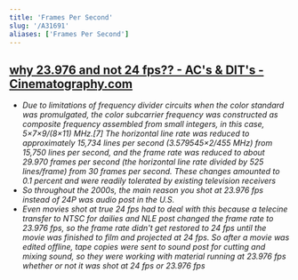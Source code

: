 ```yaml
---
title: 'Frames Per Second'
slug: '/A31691'
aliases: ['Frames Per Second']
---
```


## [why 23.976 and not 24 fps?? - AC's & DIT's - Cinematography.com](https://cinematography.com/index.php?/forums/topic/71346-why-23976-and-not-24-fps/&tab=comments#comment-455454)

- _Due to limitations of frequency divider circuits when the color standard was promulgated, the color subcarrier frequency was constructed as composite frequency assembled from small integers, in this case, 5×7×9/(8×11) MHz.\[7\] The horizontal line rate was reduced to approximately 15,734 lines per second (3.579545×2/455 MHz) from 15,750 lines per second, and the frame rate was reduced to about 29.970 frames per second (the horizontal line rate divided by 525 lines/frame) from 30 frames per second. These changes amounted to 0.1 percent and were readily tolerated by existing television receivers_
- _So throughout the 2000s, the main reason you shot at 23.976 fps instead of 24P was audio post in the U.S._
- _Even movies shot at true 24 fps had to deal with this because a telecine transfer to NTSC for dailies and NLE post changed the frame rate to 23.976 fps, so the frame rate didn't get restored to 24 fps until the movie was finished to film and projected at 24 fps. So after a movie was edited offline, tape copies were sent to sound post for cutting and mixing sound, so they were working with material running at 23.976 fps whether or not it was shot at 24 fps or 23.976 fps_
